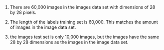 1) There are 60,000 images in the images data set with dimensions of 28 by 28 pixels.


2) The length of the labels training set is 60,000. This matches the amount of images in the image data set.


3) the images test set is only 10,000 images, but the images have the same 28 by 28 dimensions as the images in the image data set. 